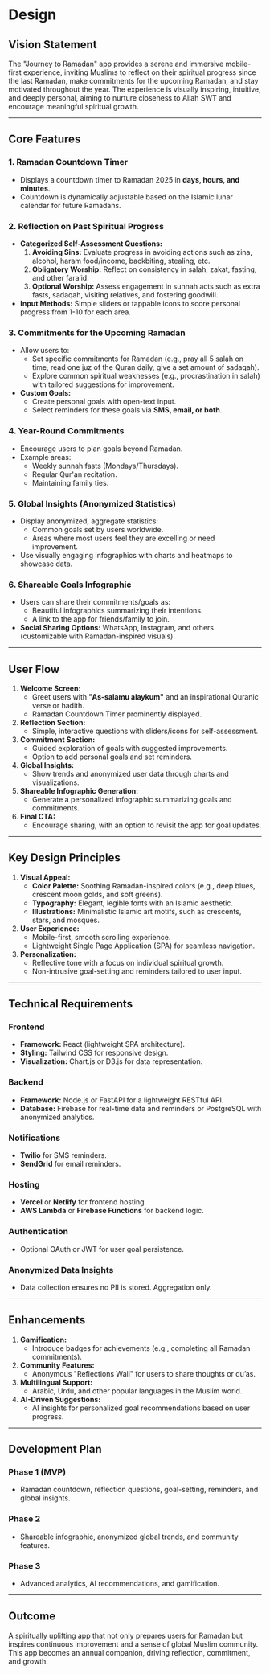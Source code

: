 # Design



## Vision Statement

The "Journey to Ramadan" app provides a serene and immersive mobile-first experience, inviting Muslims to reflect on their spiritual progress since the last Ramadan, make commitments for the upcoming Ramadan, and stay motivated throughout the year. The experience is visually inspiring, intuitive, and deeply personal, aiming to nurture closeness to Allah SWT and encourage meaningful spiritual growth.

---

## Core Features

### 1. Ramadan Countdown Timer
- Displays a countdown timer to Ramadan 2025 in **days, hours, and minutes**.
- Countdown is dynamically adjustable based on the Islamic lunar calendar for future Ramadans.

### 2. Reflection on Past Spiritual Progress
- **Categorized Self-Assessment Questions:**
  1. **Avoiding Sins:** Evaluate progress in avoiding actions such as zina, alcohol, haram food/income, backbiting, stealing, etc.
  2. **Obligatory Worship:** Reflect on consistency in salah, zakat, fasting, and other fara’id.
  3. **Optional Worship:** Assess engagement in sunnah acts such as extra fasts, sadaqah, visiting relatives, and fostering goodwill.
- **Input Methods:** Simple sliders or tappable icons to score personal progress from 1-10 for each area.

### 3. Commitments for the Upcoming Ramadan
- Allow users to:
  - Set specific commitments for Ramadan (e.g., pray all 5 salah on time, read one juz of the Quran daily, give a set amount of sadaqah).
  - Explore common spiritual weaknesses (e.g., procrastination in salah) with tailored suggestions for improvement.
- **Custom Goals:**
  - Create personal goals with open-text input.
  - Select reminders for these goals via **SMS, email, or both**.

### 4. Year-Round Commitments
- Encourage users to plan goals beyond Ramadan.
- Example areas:
  - Weekly sunnah fasts (Mondays/Thursdays).
  - Regular Qur'an recitation.
  - Maintaining family ties.

### 5. Global Insights (Anonymized Statistics)
- Display anonymized, aggregate statistics:
  - Common goals set by users worldwide.
  - Areas where most users feel they are excelling or need improvement.
- Use visually engaging infographics with charts and heatmaps to showcase data.

### 6. Shareable Goals Infographic
- Users can share their commitments/goals as:
  - Beautiful infographics summarizing their intentions.
  - A link to the app for friends/family to join.
- **Social Sharing Options:** WhatsApp, Instagram, and others (customizable with Ramadan-inspired visuals).

---

## User Flow

1. **Welcome Screen:**
   - Greet users with **"As-salamu alaykum"** and an inspirational Quranic verse or hadith.
   - Ramadan Countdown Timer prominently displayed.
2. **Reflection Section:**
   - Simple, interactive questions with sliders/icons for self-assessment.
3. **Commitment Section:**
   - Guided exploration of goals with suggested improvements.
   - Option to add personal goals and set reminders.
4. **Global Insights:**
   - Show trends and anonymized user data through charts and visualizations.
5. **Shareable Infographic Generation:**
   - Generate a personalized infographic summarizing goals and commitments.
6. **Final CTA:**
   - Encourage sharing, with an option to revisit the app for goal updates.

---

## Key Design Principles

1. **Visual Appeal:**
   - **Color Palette:** Soothing Ramadan-inspired colors (e.g., deep blues, crescent moon golds, and soft greens).
   - **Typography:** Elegant, legible fonts with an Islamic aesthetic.
   - **Illustrations:** Minimalistic Islamic art motifs, such as crescents, stars, and mosques.
2. **User Experience:**
   - Mobile-first, smooth scrolling experience.
   - Lightweight Single Page Application (SPA) for seamless navigation.
3. **Personalization:**
   - Reflective tone with a focus on individual spiritual growth.
   - Non-intrusive goal-setting and reminders tailored to user input.

---

## Technical Requirements

### Frontend
- **Framework:** React (lightweight SPA architecture).
- **Styling:** Tailwind CSS for responsive design.
- **Visualization:** Chart.js or D3.js for data representation.

### Backend
- **Framework:** Node.js or FastAPI for a lightweight RESTful API.
- **Database:** Firebase for real-time data and reminders or PostgreSQL with anonymized analytics.

### Notifications
- **Twilio** for SMS reminders.
- **SendGrid** for email reminders.

### Hosting
- **Vercel** or **Netlify** for frontend hosting.
- **AWS Lambda** or **Firebase Functions** for backend logic.

### Authentication
- Optional OAuth or JWT for user goal persistence.

### Anonymized Data Insights
- Data collection ensures no PII is stored. Aggregation only.

---

## Enhancements

1. **Gamification:**
   - Introduce badges for achievements (e.g., completing all Ramadan commitments).
2. **Community Features:**
   - Anonymous "Reflections Wall" for users to share thoughts or du’as.
3. **Multilingual Support:**
   - Arabic, Urdu, and other popular languages in the Muslim world.
4. **AI-Driven Suggestions:**
   - AI insights for personalized goal recommendations based on user progress.

---

## Development Plan

### Phase 1 (MVP)
- Ramadan countdown, reflection questions, goal-setting, reminders, and global insights.

### Phase 2
- Shareable infographic, anonymized global trends, and community features.

### Phase 3
- Advanced analytics, AI recommendations, and gamification.

---

## Outcome
A spiritually uplifting app that not only prepares users for Ramadan but inspires continuous improvement and a sense of global Muslim community. This app becomes an annual companion, driving reflection, commitment, and growth.